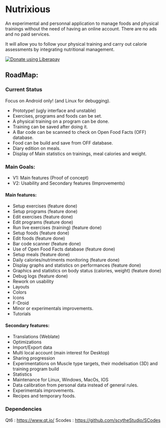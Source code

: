 # Nutrixious
An experimental and personnal application to manage foods and physical trainings without the need of having an online account.
There are no ads and no paid services.

It will allow you to follow your physical training and carry out calorie assessments by integrating nutritional management.

<noscript><a href="https://liberapay.com/Ledjlale/donate"><img alt="Donate using Liberapay" src="https://liberapay.com/assets/widgets/donate.svg"></a></noscript>

## RoadMap:

### Current Status

Focus on Android only! (and Linux for debugging).

- Prototype! (ugly interface and unstable)
- Exercises, programs and foods can be set.
- A physical training on a program can be done.
- Training can be saved after doing it.
- A Bar code can be scanned to check on Open Food Facts (OFF) database.
- Food can be build and save from OFF database.
- Diary edition on meals.
- Display of Main statistics on trainings, meal calories and weight.

### Main Goals:

- V1: Main features (Proof of concept)
- V2: Usability and Secondary features (Improvements)


#### Main features:
- Setup exercises (feature done)
- Setup programs (feature done)
- Edit exercises (feature done)
- Edit programs (feature done)
- Run live exercises (training) (feature done)
- Setup foods (feature done)
- Edit foods (feature done)
- Bar code scanner (feature done)
- Use of Open Food Facts database (feature done)
- Setup meals (feature done)
- Daily calories/nutriments monitoring (feature done)
- Display graphs and statistics on performances (feature done)
- Graphics and statistics on body status (calories, weight) (feature done)
- Debug logs (feature done)
- Rework on usability
- Layouts
- Colors
- Icons
- F-Droid
- Minor or experimentals improvements.
- Tutorials

#### Secondary features:
- Translations (Weblate)
- Optimizations
- Import/Export data
- Multi local account (main interest for Desktop)
- Sharing progression
- Experimentations on Muscle type targets, their modelisation (3D) and training program build
- Statistics
- Maintenance for Linux, Windows, MacOs, IOS
- Data calibration from personal data instead of general rules.
- Experimentals improvements.
- Recipes and temporary foods.

### Dependencies
Qt6 : https://www.qt.io/
Scodes : https://github.com/scytheStudio/SCodes
